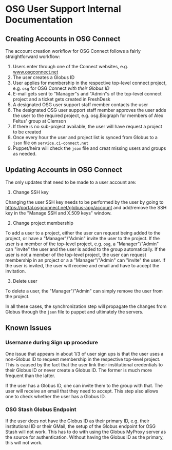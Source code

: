# OSG User Support Internal Documentation

## Creating Accounts in OSG Connect

The account creation workflow for OSG Connect follows a fairly straightforward 
workflow:

1. Users enter through one of the Connect websites, e.g. www.osgconnect.net
2. The user creates a Globus ID
3. User applies for membership in the respective top-level connect project, 
e.g. `osg` for OSG Connect *with their Globus ID*
4. E-mail gets sent to "Manager"s and "Admin"s of the top-level connect project 
and a ticket gets created in FreshDesk
5. A designated OSG user support staff member contacts the user
6. The designated OSG user support staff member approves the user adds the 
user to the required project, e.g. osg.Biograph for members of Alex Feltus'
group at Clemson
7. If there is no sub-project available, the user will have request a project
to be created
8. Once every hour the user and project list is synced from Globus to a `json`
file on `service.ci-connect.net`
9. Puppet/heira will check the `json` file and creat missing users and groups 
as needed.

## Updating Accounts in OSG Connect

The only updates that need to be made to a user account are:

1. Change SSH key

Changing the user SSH key needs to be performed by the user by going to
https://portal.osgconnect.net/globus-app/account and add/remove the SSH key
in the "Manage SSH and X.509 keys" window.

2. Change project membership

To add a user to a project, either the user can request being added to the 
project, or have a "Manager"/"Admin" invite the user to the project. If the 
user is a member of the top-level project, e.g. `osg`, a "Manager"/"Admin" can 
"invite" the user and the user is added to the group automatically. If the user 
is not a member of the top-level project, the user can request membership in an 
project or a a "Manager"/"Admin" can "invite" the user. If the user is invited, 
the user will receive and email and have to accept the invitation. 

3. Delete user

To delete a user, the "Manager"/"Admin" can simply remove the user from the 
project.

In all these cases, the synchronization step will propagate the changes from 
Globus through the `json` file to puppet and ultimately the servers. 


## Known Issues

### Username during Sign up procedure

One issue that appears in about 1/3 of user sign ups is that the user uses 
a non-Globus ID to request membership in the respective top-level project. This 
is caused by the fact that the user link their institutional credentials to 
their Globus ID or never create a Globus ID. The former is much more frequent 
than the latter. 

If the user has a Globus ID, one can invite them to the group with that. The 
user will receive an email that they need to accept. This step also allows one 
to check whether the user has a Globus ID.


### OSG Stash Globus Endpoint

If the user does not have the Globus ID as their primary ID, e.g. their 
institutional ID or their GMail, the setup of the Globus endpoint for OSG Stash 
will not work. This has to do with using the Globus MyProxy server as the 
source for authentication. Without having the Globus ID as the primary, this 
will not work. 